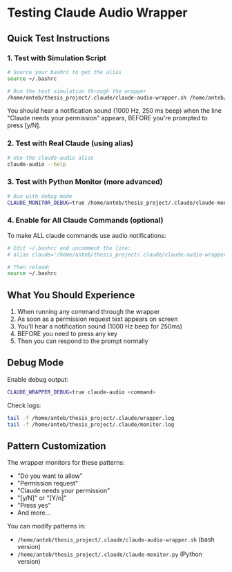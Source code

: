 # Testing Claude Audio Wrapper

## Quick Test Instructions

### 1. Test with Simulation Script
```bash
# Source your bashrc to get the alias
source ~/.bashrc

# Run the test simulation through the wrapper
/home/anteb/thesis_project/.claude/claude-audio-wrapper.sh /home/anteb/thesis_project/.claude/test-permission-output.sh
```

You should hear a notification sound (1000 Hz, 250 ms beep) when the line "Claude needs your permission" appears, BEFORE you're prompted to press [y/N].

### 2. Test with Real Claude (using alias)
```bash
# Use the claude-audio alias
claude-audio --help
```

### 3. Test with Python Monitor (more advanced)
```bash
# Run with debug mode
CLAUDE_MONITOR_DEBUG=true /home/anteb/thesis_project/.claude/claude-monitor.py --help
```

### 4. Enable for All Claude Commands (optional)
To make ALL claude commands use audio notifications:
```bash
# Edit ~/.bashrc and uncomment the line:
# alias claude='/home/anteb/thesis_project/.claude/claude-audio-wrapper.sh'

# Then reload:
source ~/.bashrc
```

## What You Should Experience

1. When running any command through the wrapper
2. As soon as a permission request text appears on screen
3. You'll hear a notification sound (1000 Hz beep for 250ms)
4. BEFORE you need to press any key
5. Then you can respond to the prompt normally

## Debug Mode

Enable debug output:
```bash
CLAUDE_WRAPPER_DEBUG=true claude-audio <command>
```

Check logs:
```bash
tail -f /home/anteb/thesis_project/.claude/wrapper.log
tail -f /home/anteb/thesis_project/.claude/monitor.log
```

## Pattern Customization

The wrapper monitors for these patterns:
- "Do you want to allow"
- "Permission request"
- "Claude needs your permission"
- "[y/N]" or "[Y/n]"
- "Press yes"
- And more...

You can modify patterns in:
- `/home/anteb/thesis_project/.claude/claude-audio-wrapper.sh` (bash version)
- `/home/anteb/thesis_project/.claude/claude-monitor.py` (Python version)